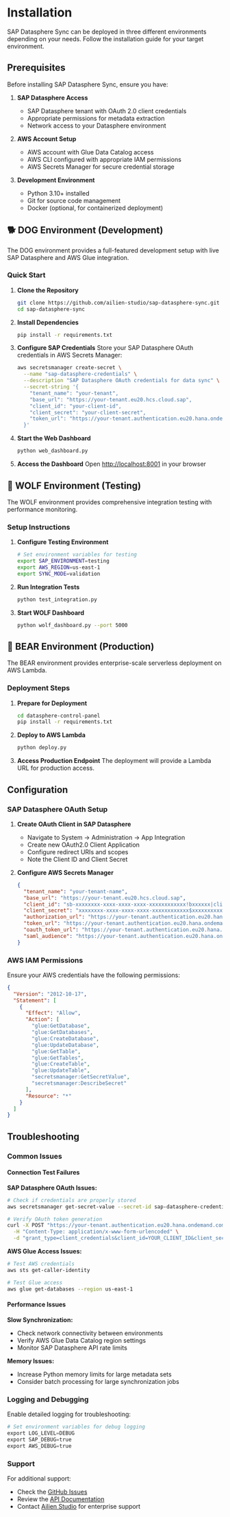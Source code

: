 # Installation

SAP Datasphere Sync can be deployed in three different environments depending on your needs. Follow the installation guide for your target environment.

## Prerequisites

Before installing SAP Datasphere Sync, ensure you have:

1. **SAP Datasphere Access**
   - SAP Datasphere tenant with OAuth 2.0 client credentials
   - Appropriate permissions for metadata extraction
   - Network access to your Datasphere environment

2. **AWS Account Setup**
   - AWS account with Glue Data Catalog access
   - AWS CLI configured with appropriate IAM permissions
   - AWS Secrets Manager for secure credential storage

3. **Development Environment**
   - Python 3.10+ installed
   - Git for source code management
   - Docker (optional, for containerized deployment)

## 🐕 DOG Environment (Development)

The DOG environment provides a full-featured development setup with live SAP Datasphere and AWS Glue integration.

### Quick Start

1. **Clone the Repository**
   ```bash
   git clone https://github.com/ailien-studio/sap-datasphere-sync.git
   cd sap-datasphere-sync
   ```

2. **Install Dependencies**
   ```bash
   pip install -r requirements.txt
   ```

3. **Configure SAP Credentials**
   Store your SAP Datasphere OAuth credentials in AWS Secrets Manager:
   ```bash
   aws secretsmanager create-secret \
     --name "sap-datasphere-credentials" \
     --description "SAP Datasphere OAuth credentials for data sync" \
     --secret-string '{
       "tenant_name": "your-tenant",
       "base_url": "https://your-tenant.eu20.hcs.cloud.sap",
       "client_id": "your-client-id",
       "client_secret": "your-client-secret",
       "token_url": "https://your-tenant.authentication.eu20.hana.ondemand.com/oauth/token"
     }'
   ```

4. **Start the Web Dashboard**
   ```bash
   python web_dashboard.py
   ```

5. **Access the Dashboard**
   Open [http://localhost:8001](http://localhost:8001) in your browser

## 🐺 WOLF Environment (Testing)

The WOLF environment provides comprehensive integration testing with performance monitoring.

### Setup Instructions

1. **Configure Testing Environment**
   ```bash
   # Set environment variables for testing
   export SAP_ENVIRONMENT=testing
   export AWS_REGION=us-east-1
   export SYNC_MODE=validation
   ```

2. **Run Integration Tests**
   ```bash
   python test_integration.py
   ```

3. **Start WOLF Dashboard**
   ```bash
   python wolf_dashboard.py --port 5000
   ```

## 🐻 BEAR Environment (Production)

The BEAR environment provides enterprise-scale serverless deployment on AWS Lambda.

### Deployment Steps

1. **Prepare for Deployment**
   ```bash
   cd datasphere-control-panel
   pip install -r requirements.txt
   ```

2. **Deploy to AWS Lambda**
   ```bash
   python deploy.py
   ```

3. **Access Production Endpoint**
   The deployment will provide a Lambda URL for production access.

## Configuration

### SAP Datasphere OAuth Setup

1. **Create OAuth Client in SAP Datasphere**
   - Navigate to System → Administration → App Integration
   - Create new OAuth2.0 Client Application
   - Configure redirect URIs and scopes
   - Note the Client ID and Client Secret

2. **Configure AWS Secrets Manager**
   ```json
   {
     "tenant_name": "your-tenant-name",
     "base_url": "https://your-tenant.eu20.hcs.cloud.sap",
     "client_id": "sb-xxxxxxxx-xxxx-xxxx-xxxx-xxxxxxxxxxxx!bxxxxxx|client!bxxxx",
     "client_secret": "xxxxxxxx-xxxx-xxxx-xxxx-xxxxxxxxxxxx$xxxxxxxxxxxxxxxxxxxxxxxxxxxxxxxxx=",
     "authorization_url": "https://your-tenant.authentication.eu20.hana.ondemand.com/oauth/authorize",
     "token_url": "https://your-tenant.authentication.eu20.hana.ondemand.com/oauth/token",
     "oauth_token_url": "https://your-tenant.authentication.eu20.hana.ondemand.com/oauth/token/alias/your-tenant.azure-live-eu20",
     "saml_audience": "https://your-tenant.authentication.eu20.hana.ondemand.com"
   }
   ```

### AWS IAM Permissions

Ensure your AWS credentials have the following permissions:

```json
{
  "Version": "2012-10-17",
  "Statement": [
    {
      "Effect": "Allow",
      "Action": [
        "glue:GetDatabase",
        "glue:GetDatabases",
        "glue:CreateDatabase",
        "glue:UpdateDatabase",
        "glue:GetTable",
        "glue:GetTables",
        "glue:CreateTable",
        "glue:UpdateTable",
        "secretsmanager:GetSecretValue",
        "secretsmanager:DescribeSecret"
      ],
      "Resource": "*"
    }
  ]
}
```

## Troubleshooting

### Common Issues

#### Connection Test Failures

**SAP Datasphere OAuth Issues:**
```bash
# Check if credentials are properly stored
aws secretsmanager get-secret-value --secret-id sap-datasphere-credentials

# Verify OAuth token generation
curl -X POST "https://your-tenant.authentication.eu20.hana.ondemand.com/oauth/token" \
  -H "Content-Type: application/x-www-form-urlencoded" \
  -d "grant_type=client_credentials&client_id=YOUR_CLIENT_ID&client_secret=YOUR_CLIENT_SECRET"
```

**AWS Glue Access Issues:**
```bash
# Test AWS credentials
aws sts get-caller-identity

# Test Glue access
aws glue get-databases --region us-east-1
```

#### Performance Issues

**Slow Synchronization:**
- Check network connectivity between environments
- Verify AWS Glue Data Catalog region settings
- Monitor SAP Datasphere API rate limits

**Memory Issues:**
- Increase Python memory limits for large metadata sets
- Consider batch processing for large synchronization jobs

### Logging and Debugging

Enable detailed logging for troubleshooting:

```python
# Set environment variables for debug logging
export LOG_LEVEL=DEBUG
export SAP_DEBUG=true
export AWS_DEBUG=true
```

### Support

For additional support:
- Check the [GitHub Issues](https://github.com/ailien-studio/sap-datasphere-sync/issues)
- Review the [API Documentation](http://localhost:8001/api/docs)
- Contact [Ailien Studio](https://ailien.studio) for enterprise support
